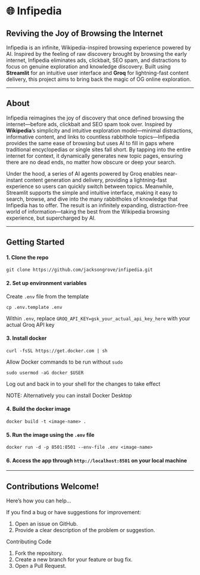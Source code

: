 # 🌐 Infipedia
## Reviving the Joy of Browsing the Internet

Infipedia is an infinite, Wikipedia-inspired browsing experience powered by AI. Inspired by the feeling of raw discovery brought by browsing the early internet, Infipedia eliminates ads, clickbait, SEO spam, and distractions to focus on genuine exploration and knowledge discovery. Built using **Streamlit** for an intuitive user interface and **Groq** for lightning-fast content delivery, this project aims to bring back the magic of OG online exploration.

---
## About

Infipedia reimagines the joy of discovery that once defined browsing the internet—before ads, clickbait and SEO spam took over. Inspired by **Wikipedia**’s simplicity and intuitive exploration model—minimal distractions, informative content, and links to countless rabbithole topics—Infipedia provides the same ease of browsing but uses AI to fill in gaps where traditional encyclopedias or single sites fall short. By tapping into the entire internet for context, it dynamically generates new topic pages, ensuring there are no dead ends, no matter how obscure or deep your search.

Under the hood, a series of AI agents powered by Groq enables near-instant content generation and delivery, providing a lightning-fast experience so users can quickly switch between topics. Meanwhile, Streamlit supports the simple and intuitive interface, making it easy to search, browse, and dive into the many rabbitholes of knowledge that Infipedia has to offer. The result is an infinitely expanding, distraction-free world of information—taking the best from the Wikipedia browsing experience, but supercharged by AI.

---

## Getting Started

#### **1. Clone the repo**
   ```
   git clone https://github.com/jacksongrove/infipedia.git
   ```

#### **2. Set up environment variables**

   Create `.env` file from the template
   ```
   cp .env.template .env
   ```
   Within `.env`, replace `GROQ_API_KEY=gsk_your_actual_api_key_here` with your actual Groq API key
   
#### **3. Install docker**
  ```
  curl -fsSL https://get.docker.com | sh
  ```
  Allow Docker commands to be run without `sudo`
  ```
  sudo usermod -aG docker $USER
  ```
  Log out and back in to your shell for the changes to take effect

  NOTE: Alternatively you can install Docker Desktop

#### **4. Build the docker image**
  ```
  docker build -t <image-name> .
  ```

#### **5. Run the image using the `.env` file**
  ```
  docker run -d -p 8501:8501 --env-file .env <image-name>
  ```

#### **6. Access the app through ``http://localhost:8501`` on your local machine**

---

## Contributions Welcome!

Here’s how you can help...

If you find a bug or have suggestions for improvement:
   1.	Open an issue on GitHub.
   2.	Provide a clear description of the problem or suggestion.

Contributing Code
   1.	Fork the repository.
   2.	Create a new branch for your feature or bug fix.
   3. Open a Pull Request.
